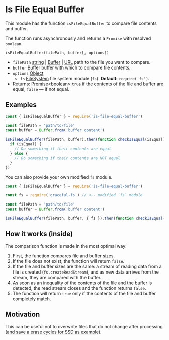 # Is File Equal Buffer

This module has the function `isFileEqualBuffer` to compare file contents and buffer.

The function runs asynchronously and returns a `Promise` with resolved `boolean`.

`isFileEqualBuffer(filePath, buffer[, options])`

- `filePath` [string](https://developer.mozilla.org/en-US/docs/Web/JavaScript/Data_structures#String_type) | [Buffer](https://nodejs.org/api/buffer.html#buffer_class_buffer) | [URL](https://nodejs.org/api/url.html#url_the_whatwg_url_api) path to the file you want to compare.
- `buffer` [Buffer](https://nodejs.org/api/buffer.html#buffer_class_buffer) buffer with which to compare file contents.
- `options` [Object](https://developer.mozilla.org/en-US/docs/Web/JavaScript/Reference/Global_Objects/Object)
  - `fs` [FileSystem](https://nodejs.org/api/fs.html) file system module (`fs`). __Default:__ `require('fs')`.
- Returns: [Promise&lt;boolean&gt;](https://developer.mozilla.org/en-US/docs/Web/JavaScript/Reference/Global_Objects/Promise) `true` if the contents of the file and buffer are equal, `false` — if not equal.

## Examples

```js
const { isFileEqualBuffer } = require('is-file-equal-buffer')

const filePath = 'path/to/file'
const buffer = Buffer.from('buffer content')

isFileEqualBuffer(filePath, buffer).then(function checkIsEqual(isEqual) {
  if (isEqual) {
    // Do something if their contents are equal
  } else {
    // Do something if their contents are NOT equal
  }
})
```

You can also provide your own modified `fs` module.

```js
const { isFileEqualBuffer } = require('is-file-equal-buffer')

const fs = require('graceful-fs') // <-- modified `fs` module

const filePath = 'path/to/file'
const buffer = Buffer.from('buffer content')

isFileEqualBuffer(filePath, buffer, { fs }).then(function checkIsEqual(isEqual) { /* ... */ })
```

## How it works (inside)

The comparison function is made in the most optimal way:

1. First, the function compares file and buffer sizes.
2. If the file does not exist, the function will return `false`.
3. If the file and buffer sizes are the same: a stream of reading data from a file is created (`fs.createReadStream`), and as new data arrives from the stream, they are compared with the buffer.
4. As soon as an inequality of the contents of the file and the buffer is detected, the read stream closes and the function returns `false`.
5. The function will return `true` only if the contents of the file and buffer completely match.

## Motivation

This can be useful not to overwrite files that do not change after processing ([and save a erase cycles for SSD as example](https://en.wikipedia.org/wiki/Wear_leveling#Rationale)).
